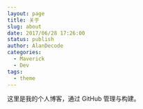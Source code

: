```yaml
---
layout: page
title: 关于
slug: about
date: 2017/06/28 17:26:00
status: publish
author: AlanDecode
categories: 
  - Maverick
  - Dev
tags: 
  - theme
---
```


这里是我的个人博客，通过 GitHub 管理与构建。
